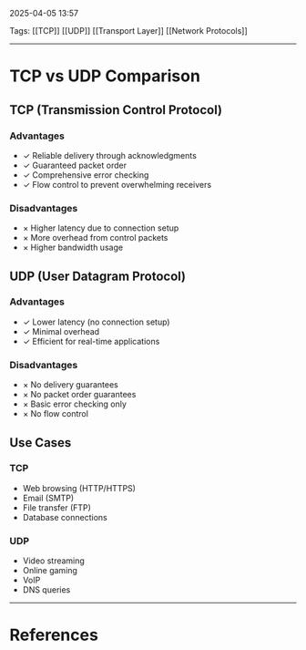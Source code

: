 2025-04-05 13:57

Tags: [[TCP]] [[UDP]] [[Transport Layer]] [[Network Protocols]]

---

# TCP vs UDP Comparison

## TCP (Transmission Control Protocol)

### Advantages

- ✓ Reliable delivery through acknowledgments
- ✓ Guaranteed packet order
- ✓ Comprehensive error checking
- ✓ Flow control to prevent overwhelming receivers

### Disadvantages

- × Higher latency due to connection setup
- × More overhead from control packets
- × Higher bandwidth usage

## UDP (User Datagram Protocol)

### Advantages

- ✓ Lower latency (no connection setup)
- ✓ Minimal overhead
- ✓ Efficient for real-time applications

### Disadvantages

- × No delivery guarantees
- × No packet order guarantees
- × Basic error checking only
- × No flow control

## Use Cases

### TCP

- Web browsing (HTTP/HTTPS)
- Email (SMTP)
- File transfer (FTP)
- Database connections

### UDP

- Video streaming
- Online gaming
- VoIP
- DNS queries

---

# References
